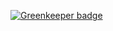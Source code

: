

[![Greenkeeper badge](https://badges.greenkeeper.io/kumavis/ipld-resolver-viz.svg)](https://greenkeeper.io/)